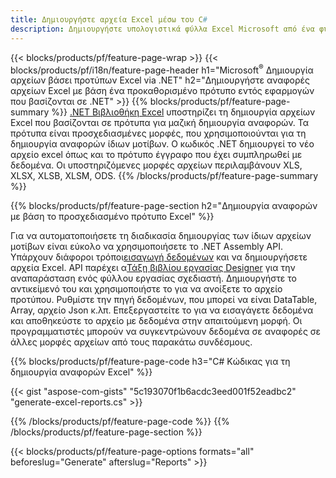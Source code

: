 ```yaml
---
title: Δημιουργήστε αρχεία Excel μέσω του C#
description: Δημιουργήστε υπολογιστικά φύλλα Excel Microsoft από ένα φύλλο προτύπου χρησιμοποιώντας τον κωδικό C#
---
```

{{< blocks/products/pf/feature-page-wrap >}}
{{< blocks/products/pf/i18n/feature-page-header h1="Microsoft<sup>&reg;</sup> Δημιουργία αρχείων βάσει προτύπων Excel via .NET" h2="Δημιουργήστε αναφορές αρχείων Excel με βάση ένα προκαθορισμένο πρότυπο εντός εφαρμογών που βασίζονται σε .NET" >}}
{{% blocks/products/pf/feature-page-summary %}}
[.NET Βιβλιοθήκη Excel](/cells/el/net/) υποστηρίζει τη δημιουργία αρχείων Excel που βασίζονται σε πρότυπα για μαζική δημιουργία αναφορών. Τα πρότυπα είναι προσχεδιασμένες μορφές, που χρησιμοποιούνται για τη δημιουργία αναφορών ίδιων μοτίβων. Ο κωδικός .NET δημιουργεί το νέο αρχείο excel όπως και το πρότυπο έγγραφο που έχει συμπληρωθεί με δεδομένα. Οι υποστηριζόμενες μορφές αρχείων περιλαμβάνουν XLS, XLSX, XLSB, XLSM, ODS.
{{% /blocks/products/pf/feature-page-summary %}}

{{% blocks/products/pf/feature-page-section h2="Δημιουργία αναφορών με βάση το προσχεδιασμένο πρότυπο Excel" %}}

Για να αυτοματοποιήσετε τη διαδικασία δημιουργίας των ίδιων αρχείων μοτίβων είναι εύκολο να χρησιμοποιήσετε το .NET Assembly API. Υπάρχουν διάφοροι τρόποι[εισαγωγή δεδομένων](https://docs.aspose.com/cells/net/import-data-into-worksheet/#importing-data-from-json) και να δημιουργήσετε αρχεία Excel. API παρέχει α[Τάξη βιβλίου εργασίας Designer](https://reference.aspose.com/cells/net/aspose.cells/workbookdesigner) για την αναπαράσταση ενός φύλλου εργασίας σχεδιαστή. Δημιουργήστε το αντικείμενό του και χρησιμοποιήστε το για να ανοίξετε το αρχείο προτύπου. Ρυθμίστε την πηγή δεδομένων, που μπορεί να είναι DataTable, Array, αρχείο Json κ.λπ. Επεξεργαστείτε το για να εισαγάγετε δεδομένα και αποθηκεύστε το αρχείο με δεδομένα στην απαιτούμενη μορφή. Οι προγραμματιστές μπορούν να συγκεντρώνουν δεδομένα σε αναφορές σε άλλες μορφές αρχείων από τους παρακάτω συνδέσμους.



{{% blocks/products/pf/feature-page-code h3="C# Κώδικας για τη δημιουργία αναφορών Excel" %}}

{{< gist "aspose-com-gists" "5c193070f1b6acdc3eed001f52eadbc2" "generate-excel-reports.cs" >}}

{{% /blocks/products/pf/feature-page-code %}}
{{% /blocks/products/pf/feature-page-section %}}

{{< blocks/products/pf/feature-page-options formats="all" beforeslug="Generate" afterslug="Reports" >}}
